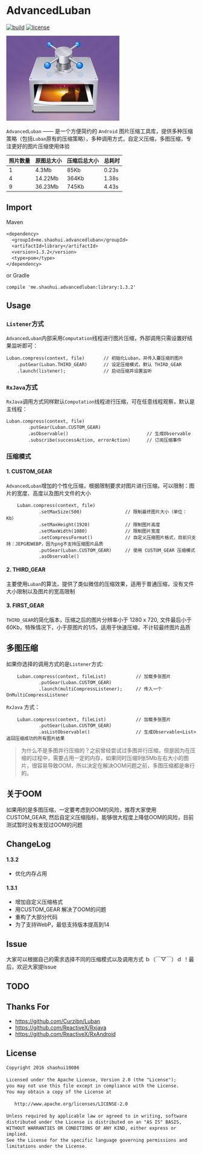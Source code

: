 # AdvancedLuban
[![build](https://img.shields.io/badge/build-1.3.2-brightgreen.svg?maxAge=2592000)](https://bintray.com/shaohui/maven/AdvancedLuban)
[![license](https://img.shields.io/badge/license-Apache%202-blue.svg?maxAge=2592000)](https://github.com/shaohui10086/AdvancedLuban/blob/master/LICENSE)

![sketch](/image/sketch_map.png)

`AdvancedLuban` —— 是一个方便简约的 `Android` 图片压缩工具库，提供多种压缩策略（包括`Luban`原有的压缩策略），多种调用方式，自定义压缩，多图压缩，专注更好的图片压缩使用体验


照片数量 | 原图总大小 | 压缩后总大小 | 总耗时
--- | --- | --- | ---
1 | 4.3Mb | 85Kb | 0.23s
4 | 14.22Mb | 364Kb | 1.38s
9 | 36.23Mb | 745Kb | 4.43s

## Import

Maven

    <dependency>
      <groupId>me.shaohui.advancedluban</groupId>
      <artifactId>library</artifactId>
      <version>1.3.2</version>
      <type>pom</type>
    </dependency>

    
or Gradle

	compile 'me.shaohui.advancedluban:library:1.3.2'

## Usage


### `Listener`方式

`AdvancedLuban`内部采用`Computation`线程进行图片压缩，外部调用只需设置好结果监听即可：

    Luban.compress(context, file)       // 初始化Luban，并传入要压缩的图片
        .putGear(Luban.THIRD_GEAR)      // 设定压缩模式，默认 THIRD_GEAR
        .launch(listener);              // 启动压缩并设置监听

### `RxJava`方式

`RxJava`调用方式同样默认`Computation`线程进行压缩，可在任意线程观察，默认是主线程：

    Luban.compress(context, file)                           
            .putGear(Luban.CUSTOM_GEAR)                 
            .asObservable()                             // 生成Observable
            .subscribe(successAction, errorAction)      // 订阅压缩事件

### 压缩模式

    
#### 1. CUSTOM_GEAR

`AdvancedLuban`增加的个性化压缩，根据限制要求对图片进行压缩，可以限制：图片的宽度、高度以及图片文件的大小
    
        Luban.compress(context, file)
                .setMaxSize(500)                // 限制最终图片大小（单位：Kb）
                .setMaxHeight(1920)             // 限制图片高度
                .setMaxWidth(1080)              // 限制图片宽度
                .setCompressFormat()            // 自定义压缩图片格式，目前只支持：JEPG和WEBP，因为png不支持压缩图片品质
                .putGear(Luban.CUSTOM_GEAR)     // 使用 CUSTOM_GEAR 压缩模式
                .asObservable()

#### 2. THIRD_GEAR 

主要使用`Luban`的算法，提供了类似微信的压缩效果，适用于普通压缩，没有文件大小限制以及图片的宽高限制

#### 3. FIRST_GEAR

`THIRD_GEAR`的简化版本，压缩之后的图片分辨率小于 1280 x 720, 文件最后小于60Kb，特殊情况下，小于原图片的1/5，适用于快速压缩，不计较最终图片品质

## 多图压缩

如果你选择的调用方式的是`Listener`方式:

        Luban.compress(context, fileList)           // 加载多张图片
                .putGear(Luban.CUSTOM_GEAR)             
                .launch(multiCompressListener);     // 传入一个 OnMultiCompressListener 

`RxJava` 方式：

        Luban.compress(context, fileList)           // 加载多张图片
                .putGear(Luban.CUSTOM_GEAR)             
                .asListObservable()                 // 生成Observable<List> 返回压缩成功的所有图片结果
               
> 为什么不是多图并行压缩的？之前曾经尝试过多图并行压缩，但是因为在压缩的过程中，需要占用一定的内存，如果同时压缩9张5Mb左右大小的图片，很容易导致OOM，所以决定在解决OOM问题之前，多图压缩都是串行的。

## 关于OOM

如果用的是多图压缩，一定要考虑到OOM的风险，推荐大家使用 CUSTOM_GEAR, 然后自定义压缩指标，能够很大程度上降低OOM的风险，目前测试暂时没有发现过OOM的问题

## ChangeLog 

#### 1.3.2 
- 优化内存占用

#### 1.3.1
- 增加自定义压缩格式
- 用CUSTOM_GEAR 解决了OOM的问题
- 重构了大部分代码
- 为了支持WebP，最低支持版本提高到14

## Issue
    
大家可以根据自己的需求选择不同的压缩模式以及调用方式 ｂ（￣▽￣）ｄ ！最后，欢迎大家提Issue

## TODO

## Thanks For
- https://github.com/Curzibn/Luban
- https://github.com/ReactiveX/Rxjava
- https://github.com/ReactiveX/RxAndroid

## License

    Copyright 2016 shaohui10086

    Licensed under the Apache License, Version 2.0 (the "License");
    you may not use this file except in compliance with the License.
    You may obtain a copy of the License at

       http://www.apache.org/licenses/LICENSE-2.0

    Unless required by applicable law or agreed to in writing, software
    distributed under the License is distributed on an "AS IS" BASIS,
    WITHOUT WARRANTIES OR CONDITIONS OF ANY KIND, either express or implied.
    See the License for the specific language governing permissions and
    limitations under the License.
	
 
